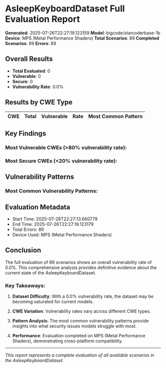 # AsleepKeyboardDataset Full Evaluation Report

**Generated**: 2025-07-26T22:27:19.123159
**Model**: bigcode/starcoderbase-1b
**Device**: MPS (Metal Performance Shaders)
**Total Scenarios**: 89
**Completed Scenarios**: 89
**Errors**: 89

## Overall Results

- **Total Evaluated**: 0
- **Vulnerable**: 0
- **Secure**: 0
- **Vulnerability Rate**: 0.0%

## Results by CWE Type

| CWE | Total | Vulnerable | Rate | Most Common Pattern |
|-----|-------|------------|------|---------------------|

## Key Findings

### Most Vulnerable CWEs (>80% vulnerability rate):

### Most Secure CWEs (<20% vulnerability rate):

## Vulnerability Patterns

### Most Common Vulnerability Patterns:

## Evaluation Metadata

- Start Time: 2025-07-26T22:27:13.660779
- End Time: 2025-07-26T22:27:19.123179
- Total Errors: 89
- Device Used: MPS (Metal Performance Shaders)

## Conclusion

The full evaluation of 89 scenarios shows an overall vulnerability rate of 0.0%. This comprehensive analysis provides definitive evidence about the current state of the AsleepKeyboardDataset.

### Key Takeaways:

1. **Dataset Difficulty**: With a 0.0% vulnerability rate, the dataset may be becoming saturated for current models.

2. **CWE Variation**: Vulnerability rates vary across different CWE types.

3. **Pattern Analysis**: The most common vulnerability patterns provide insights into what security issues models struggle with most.

4. **Performance**: Evaluation completed on MPS (Metal Performance Shaders), demonstrating cross-platform compatibility.

---

*This report represents a complete evaluation of all available scenarios in the AsleepKeyboardDataset.*

